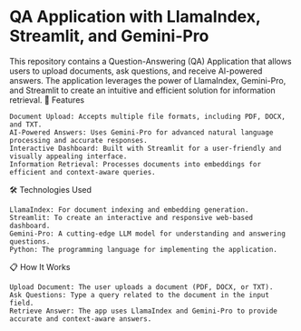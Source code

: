 # QA Application with LlamaIndex, Streamlit, and Gemini-Pro

This repository contains a Question-Answering (QA) Application that allows users to upload documents, ask questions, and receive AI-powered answers. The application leverages the power of LlamaIndex, Gemini-Pro, and Streamlit to create an intuitive and efficient solution for information retrieval.
🚀 Features

    Document Upload: Accepts multiple file formats, including PDF, DOCX, and TXT.
    AI-Powered Answers: Uses Gemini-Pro for advanced natural language processing and accurate responses.
    Interactive Dashboard: Built with Streamlit for a user-friendly and visually appealing interface.
    Information Retrieval: Processes documents into embeddings for efficient and context-aware queries.

🛠️ Technologies Used

    LlamaIndex: For document indexing and embedding generation.
    Streamlit: To create an interactive and responsive web-based dashboard.
    Gemini-Pro: A cutting-edge LLM model for understanding and answering questions.
    Python: The programming language for implementing the application.
📋 How It Works

    Upload Document: The user uploads a document (PDF, DOCX, or TXT).
    Ask Questions: Type a query related to the document in the input field.
    Retrieve Answer: The app uses LlamaIndex and Gemini-Pro to provide accurate and context-aware answers.

